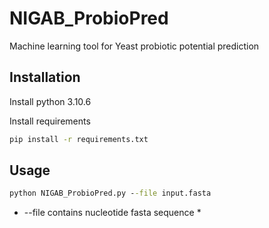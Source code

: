 # NIGAB_ProbioPred
Machine learning tool for Yeast probiotic potential prediction
## Installation
Install python 3.10.6

Install requirements
```bat
pip install -r requirements.txt
```

## Usage
```bat
python NIGAB_ProbioPred.py --file input.fasta
```

* --file contains nucleotide fasta sequence *
